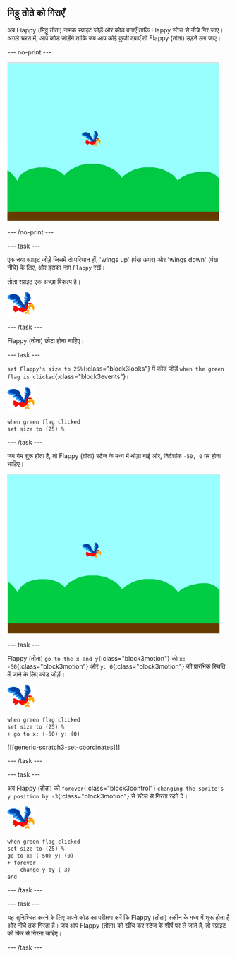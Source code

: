 ## मिट्ठू तोते को गिराएँ

अब Flappy (मिट्ठू तोता) नामक स्प्राइट जोड़ें और कोड बनाएँ ताकि Flappy स्टेज से नीचे गिर जाए। अगले चरण में, आप कोड जोड़ेंगे ताकि जब आप कोई कुंजी दबाएँ तो Flappy (तोता) उड़ने लग जाए।

\--- no-print \---

![flappy (तोता) गिरने का एनिमेशन](images/flappy-falling.gif)

\--- /no-print \---

\--- task \---

एक नया स्प्राइट जोड़ें जिसमें दो परिधान हों, 'wings up' (पंख ऊपर) और 'wings down' (पंख नीचे) के लिए, और इसका नाम `Flappy` रखें।

तोता स्प्राइट एक अच्छा विकल्प है।

![तोता स्प्राइट](images/flappy-sprite.png)

\--- /task \---

Flappy (तोता) छोटा होना चाहिए।

\--- task \---

`set Flappy's size to 25%`{:class="block3looks"} में कोड जोड़ें `when the green flag is clicked`{:class="block3events"}।

![तोता स्प्राइट](images/flappy-sprite.png)

```blocks3
when green flag clicked
set size to (25) %
```

\--- /task \---

जब गेम शुरू होता है, तो Flappy (तोता) स्टेज के मध्य में थोड़ा बाईं ओर, निर्देशांक `-50, 0` पर होना चाहिए।

![flappy (तोता) आरंभ की स्थिति में दिखाया गया](images/flappy-starting-position.png)

\--- task \---

Flappy (तोता) `go to the x and y`{:class="block3motion"} को `x: -50`{:class="block3motion"} और `y: 0`{:class="block3motion"} की प्रारंभिक स्थिति में जाने के लिए कोड जोड़ें।

![तोता स्प्राइट](images/flappy-sprite.png)

```blocks3
when green flag clicked
set size to (25) %
+ go to x: (-50) y: (0)
```

[[[generic-scratch3-set-coordinates]]]

\--- /task \---

\--- task \---

अब Flappy (तोता) को `forever`{:class="block3control"} `changing the sprite's y position by -3`{:class="block3motion"} से स्टेज से गिरता रहने दें।

![तोता स्प्राइट](images/flappy-sprite.png)

```blocks3
when green flag clicked
set size to (25) %
go to x: (-50) y: (0)
+ forever 
    change y by (-3)
end
```

\--- /task \---

\--- task \---

यह सुनिश्चित करने के लिए अपने कोड का परीक्षण करें कि Flappy (तोता) स्क्रीन के मध्य में शुरू होता है और नीचे तक गिरता है। जब आप Flappy (तोता) को खींच कर स्टेज के शीर्ष पर ले जाते हैं, तो स्प्राइट को फिर से गिरना चाहिए।

\--- /task \---